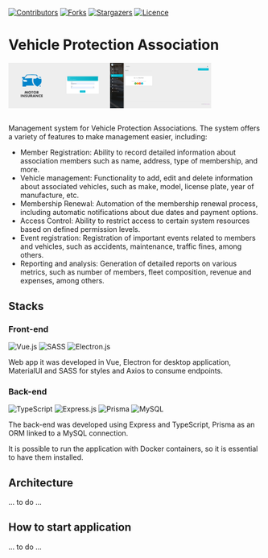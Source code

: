 [![Contributors][contributors-shield]][contributors-url]
[![Forks][forks-shield]][forks-url]
[![Stargazers][stars-shield]][stars-url]
[![Licence](https://img.shields.io/github/license/ElJohnnie/vehicle-protection-association?style=for-the-badge)](./LICENSE)

# Vehicle Protection Association

<img alt="hello-dark" width="40%" align="left" src="assets/pic1.png">
<img alt="hello-dark" width="40%" align="left" src="assets/pic2.png">

<br clear="left" />
<br>

<p>
    Management system for Vehicle Protection Associations.
    The system offers a variety of features to make management easier, including:
</p>
<ul>
    <li>
        Member Registration: Ability to record detailed information about association members such as name, address, type of membership, and more.
    </li>
    <li>
        Vehicle management: Functionality to add, edit and delete information about associated vehicles, such as make, model, license plate, year of manufacture, etc.
    </li>
    <li>
        Membership Renewal: Automation of the membership renewal process, including automatic notifications about due dates and payment options.
    </li>
    <li>
        Access Control: Ability to restrict access to certain system resources based on defined permission levels.
    </li>
    <li>
        Event registration: Registration of important events related to members and vehicles, such as accidents, maintenance, traffic fines, among others.
    </li>
    <li>
        Reporting and analysis: Generation of detailed reports on various metrics, such as number of members, fleet composition, revenue and expenses, among others.
    </li>
</ul>

## Stacks

### Front-end
![Vue.js](https://img.shields.io/badge/vuejs-%2335495e.svg?style=for-the-badge&logo=vuedotjs&logoColor=%234FC08D)
![SASS](https://img.shields.io/badge/SASS-hotpink.svg?style=for-the-badge&logo=SASS&logoColor=white)
![Electron.js](https://img.shields.io/badge/Electron-191970?style=for-the-badge&logo=Electron&logoColor=white)

<p>
    Web app it was developed in Vue, Electron for desktop application, MaterialUI and SASS for styles and Axios to consume endpoints.
</p>

### Back-end
![TypeScript](https://img.shields.io/badge/typescript-%23007ACC.svg?style=for-the-badge&logo=typescript&logoColor=white)
![Express.js](https://img.shields.io/badge/express.js-%23404d59.svg?style=for-the-badge&logo=express&logoColor=%2361DAFB)
![Prisma](https://img.shields.io/badge/Prisma-3982CE?style=for-the-badge&logo=Prisma&logoColor=white)
![MySQL](https://img.shields.io/badge/mysql-4479A1.svg?style=for-the-badge&logo=mysql&logoColor=white)
<p>
    The back-end was developed using Express and TypeScript, Prisma as an ORM linked to a MySQL connection.
</p>
<p>
    It is possible to run the application with Docker containers, so it is essential to have them installed.
</p>

## Architecture
... to do ...
## How to start application
... to do ...
##

<!-- MARKDOWN LINKS & IMAGES -->
<!-- https://www.markdownguide.org/basic-syntax/#reference-style-links -->
[contributors-shield]: https://img.shields.io/github/contributors/ElJohnnie/vehicle-protection-association.svg?style=for-the-badge
[contributors-url]: https://github.com/ElJohnnie/vehicle-protection-association/graphs/contributors
[forks-shield]: https://img.shields.io/github/forks/ElJohnnie/vehicle-protection-association.svg?style=for-the-badge
[forks-url]: https://github.com/ElJohnnie/vehicle-protection-association/network/members
[stars-shield]: https://img.shields.io/github/stars/ElJohnnie/vehicle-protection-association.svg?style=for-the-badge
[stars-url]: https://github.com/ElJohnnie/vehicle-protection-association/stargazers
